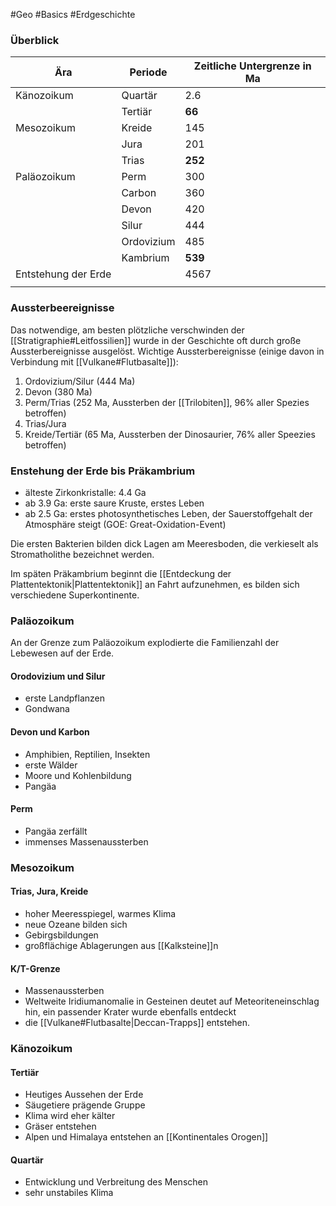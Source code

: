 #Geo #Basics #Erdgeschichte

### Überblick

| Ära                 | Periode    | Zeitliche Untergrenze in Ma |
| ------------------- | ---------- | --------------------------- |
| Känozoikum          | Quartär    | 2.6                            |
|                     | Tertiär    | **66**                      |
| Mesozoikum          | Kreide     | 145                         |
|                     | Jura       | 201                         |
|                     | Trias      | **252**                     |
| Paläozoikum         | Perm       | 300                         |
|                     | Carbon     | 360                         |
|                     | Devon      | 420                         |
|                     | Silur      | 444                         |
|                     | Ordovizium | 485                         |
|                     | Kambrium   | **539**                     |
| Entstehung der Erde |            | 4567                        |
|                     |            |                             |


### Aussterbeereignisse

Das notwendige, am besten plötzliche verschwinden der [[Stratigraphie#Leitfossilien]] wurde in der Geschichte oft durch große Aussterbereignisse ausgelöst. Wichtige Aussterbereignisse (einige davon in Verbindung mit [[Vulkane#Flutbasalte]]):

1. Ordovizium/Silur (444 Ma)
2. Devon (380 Ma)
3. Perm/Trias (252 Ma, Aussterben der [[Trilobiten]], 96% aller Spezies betroffen)
4. Trias/Jura
5. Kreide/Tertiär (65 Ma, Aussterben der Dinosaurier, 76% aller Speezies betroffen)

### Enstehung der Erde bis Präkambrium

- älteste Zirkonkristalle: 4.4 Ga
- ab 3.9 Ga: erste saure Kruste, erstes Leben
- ab 2.5 Ga: erstes photosynthetisches Leben, der Sauerstoffgehalt der Atmosphäre steigt (GOE: Great-Oxidation-Event)

Die ersten Bakterien bilden dick Lagen am Meeresboden, die verkieselt als Stromatholithe bezeichnet werden.

Im späten Präkambrium beginnt die [[Entdeckung der Plattentektonik|Plattentektonik]] an Fahrt aufzunehmen, es bilden sich verschiedene Superkontinente.

### Paläozoikum

An der Grenze zum Paläozoikum explodierte die Familienzahl der Lebewesen auf der Erde. 

#### Orodovizium und Silur

- erste Landpflanzen
- Gondwana

#### Devon und Karbon

- Amphibien, Reptilien, Insekten
- erste Wälder
- Moore und Kohlenbildung
- Pangäa

#### Perm

- Pangäa zerfällt
- immenses Massenaussterben

### Mesozoikum

#### Trias, Jura, Kreide

- hoher Meeresspiegel, warmes Klima
- neue Ozeane bilden sich
- Gebirgsbildungen
- großflächige Ablagerungen aus [[Kalksteine]]n

#### K/T-Grenze

- Massenaussterben
- Weltweite Iridiumanomalie in Gesteinen deutet auf Meteoriteneinschlag hin, ein passender Krater wurde ebenfalls entdeckt
- die [[Vulkane#Flutbasalte|Deccan-Trapps]] entstehen.

### Känozoikum

#### Tertiär

- Heutiges Aussehen der Erde
- Säugetiere prägende Gruppe
- Klima wird eher kälter
- Gräser entstehen
- Alpen und Himalaya entstehen an [[Kontinentales Orogen]]

#### Quartär

- Entwicklung und Verbreitung des Menschen
- sehr unstabiles Klima
